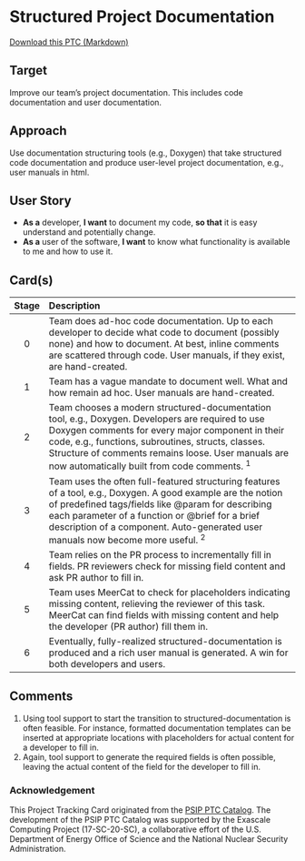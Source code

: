 [metadata:tags]:- "bssw-psip-ptc"
# Structured Project Documentation

<a href='download.png' width='18'> Download this PTC (Markdown)</a>

## Target

Improve our team’s project documentation. This includes code documentation and user documentation.

## Approach

Use documentation structuring tools (e.g., Doxygen) that take structured code documentation and produce user-level project documentation, e.g., user manuals in html.


## User Story

* **As a** developer, **I want** to document my code, **so that** it is easy understand and potentially change.
* **As a** user of the software, **I want** to know what functionality is available to me and how to use it. 


## Card(s)

| Stage         | Description |
| :-------------: | :------------- |
| 0 | Team does ad-hoc code documentation. Up to each developer to decide what code to document (possibly none) and how to document. At best, inline comments are scattered through code. User manuals, if they exist, are hand-created.|
| 1 | Team has a vague mandate to document well. What and how remain ad hoc. User manuals are hand-created.|
| 2 | Team chooses a modern structured-documentation tool, e.g., Doxygen. Developers are required to use Doxygen comments for every major component in their code, e.g., functions, subroutines, structs, classes. Structure of comments remains loose. User manuals are now automatically built from code comments. <sup>1</sup>| 
| 3 | Team uses the often full-featured structuring features of a tool, e.g., Doxygen. A good example are the notion of predefined tags/fields like @param for describing each parameter of a function or @brief for a brief description of a component.  Auto-generated user manuals now become more useful. <sup>2</sup>|
| 4 | Team relies on the PR process to incrementally fill in fields. PR reviewers check for missing field content and ask PR author to fill in.| 
| 5 | Team uses MeerCat to check for placeholders indicating missing content, relieving the reviewer of this task. MeerCat can find fields with missing content and help the developer (PR author) fill them in.|
| 6 | Eventually, fully-realized structured-documentation is produced and a rich user manual is generated. A win for both developers and users.|


## Comments
1. Using tool support to start the transition to structured-documentation is often feasible. For instance, formatted documentation templates can be inserted at appropriate locations with placeholders for actual content for a developer to fill in.
2. Again, tool support to generate the required fields is often possible, leaving the actual content of the field for the developer to fill in.


### Acknowledgement

This Project Tracking Card originated from the [PSIP PTC Catalog](https://bssw-psip.github.io/ptc-catalog/). The development of the PSIP PTC Catalog was supported by the Exascale Computing Project (17-SC-20-SC), a collaborative effort of the U.S. Department of Energy Office of Science and the National Nuclear Security Administration.
